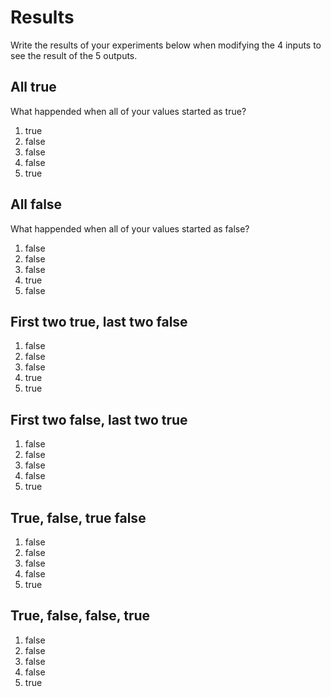 # Results
Write the results of your experiments below when modifying the 4 inputs to see the result of the 5 outputs.

## All true
What happended when all of your values started as true?
1. true
2. false
3. false
4. false
5. true 

## All false
What happended when all of your values started as false?
1.  false
2.  false
3.  false
4.  true
5.  false

## First two true, last two false

1.  false
2.  false
3.  false
4.  true
5.  true

## First two false, last two true

1.  false
2.  false
3.  false
4.  false
5.  true

## True, false, true false

1. false
2. false
3. false
4. false
5. true

## True, false, false, true

1. false 
2. false
3. false 
4. false
5. true 